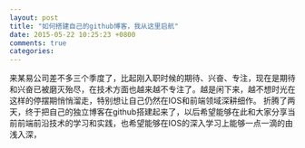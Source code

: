 ```yaml
---
layout: post
title: "如何搭建自己的github博客，我从这里启航"
date: 2015-05-22 10:25:23 +0800
comments: true
categories: 
---
```


来某易公司差不多三个季度了，比起刚入职时候的期待、兴奋、专注，现在是期待和兴奋已被磨灭殆尽，在技术方面也越来越不专注了。越是闲下来，越不想时光在这样的停摆期悄悄溜走，特别想让自己仍然在IOS和前端领域深耕细作。 折腾了两天，终于把自己的独立博客在github搭建起来了，以后希望能够在此和大家分享当前前端前沿技术的学习和实践，也希望能够在IOS的深入学习上能够一点一滴的由浅入深，